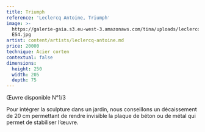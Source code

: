 ```yaml
---
title: Triumph
reference: 'Leclercq Antoine, Triumph'
image: >-
  https://galerie-gaia.s3.eu-west-3.amazonaws.com/tina/uploads/leclercq-antoine/galerie-gaia-leclercq-antoine-Triumph
  ES4.jpg
artist: content/artists/leclercq-antoine.md
price: 20000
technique: Acier corten
contextual: false
dimensions:
  height: 250
  width: 205
  depth: 75
---
```


Œuvre disponible N°1/3

Pour intégrer la sculpture dans un jardin, nous conseillons un décaissement de 20 cm permettant de rendre invisible la plaque de béton ou de métal qui permet de stabiliser l’œuvre.
